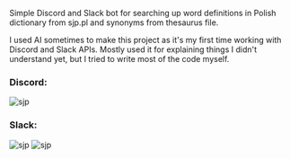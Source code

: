 Simple Discord and Slack bot for searching up word definitions in Polish dictionary from sjp.pl and synonyms from thesaurus file.

I used AI sometimes to make this project as it's my first time working with Discord and Slack APIs. Mostly used it for explaining things I didn't understand yet, but I tried to write most of the code myself.

### Discord:
![sjp](https://github.com/user-attachments/assets/52f27e01-cee0-4a1b-abb3-d7be5f3a64f0)

### Slack:
![sjp](https://github.com/user-attachments/assets/cd8a09ec-daab-4f44-9b9b-2c3d66eaba2b)
![sjp](https://github.com/user-attachments/assets/fe77557c-1ba9-4add-adb2-ba95aeb125b8)
